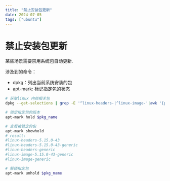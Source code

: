```yaml
---
title: "禁止安装包更新"
date: 2024-07-05
tags: ["ubuntu"]
---
```

# 禁止安装包更新

某些场景需要禁用系统包自动更新.

涉及到的命令：
- dpkg：列出当前系统安装的包
- apt-mark: 标记指定包的状态

```bash
# 获取linux 内核相关包
dpkg --get-selections | grep -E '^linux-headers-|^linux-image-'|awk '{print $1}'

# 锁定指定包的版本
apt-mark hold $pkg_name

# 查看被锁定的包
apt-mark showhold
# result:
#linux-headers-5.15.0-43
#linux-headers-5.15.0-43-generic
#linux-headers-generic
#linux-image-5.15.0-43-generic
#linux-image-generic

# 解锁指定包
apt-mark unhold $pkg_name
```